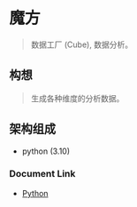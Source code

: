 # 魔方

> 数据工厂 (Cube), 数据分析。

## 构想

> 生成各种维度的分析数据。

## 架构组成

* python (3.10)

### Document Link

* [Python](https://docs.python.org/3.10/)